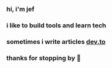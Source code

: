 ### hi, i'm jef
### i like to build tools and learn tech
### sometimes i write articles [dev.to](https://dev.to/jef)
### thanks for stopping by :icecream:

